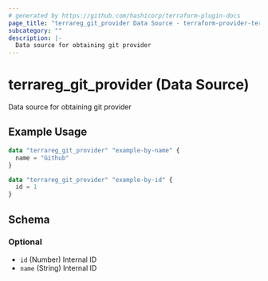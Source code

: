 ```yaml
---
# generated by https://github.com/hashicorp/terraform-plugin-docs
page_title: "terrareg_git_provider Data Source - terraform-provider-terrareg"
subcategory: ""
description: |-
  Data source for obtaining git provider
---
```


# terrareg_git_provider (Data Source)

Data source for obtaining git provider

## Example Usage

```terraform
data "terrareg_git_provider" "example-by-name" {
  name = "Github"
}

data "terrareg_git_provider" "example-by-id" {
  id = 1
}
```

<!-- schema generated by tfplugindocs -->
## Schema

### Optional

- `id` (Number) Internal ID
- `name` (String) Internal ID
